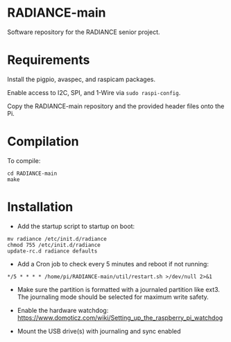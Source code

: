 # RADIANCE-main
Software repository for the RADIANCE senior project.

# Requirements
Install the pigpio, avaspec, and raspicam packages.

Enable access to I2C, SPI, and 1-Wire via `sudo raspi-config`.

Copy the RADIANCE-main repository and the provided header files onto the Pi.
# Compilation

To compile:
```
cd RADIANCE-main
make
```
# Installation
- Add the startup script to startup on boot:

```
mv radiance /etc/init.d/radiance
chmod 755 /etc/init.d/radiance
update-rc.d radiance defaults
```
- Add a Cron job to check every 5 minutes and reboot if not running:
```
*/5 * * * * /home/pi/RADIANCE-main/util/restart.sh >/dev/null 2>&1
```
- Make sure the partition is formatted with a journaled partition like ext3. The journaling mode should be selected for maximum write safety.

- Enable the hardware watchdog: https://www.domoticz.com/wiki/Setting_up_the_raspberry_pi_watchdog

- Mount the USB drive(s) with journaling and sync enabled
